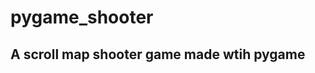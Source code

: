 # pygame_shooter
A scroll map shooter game made wtih pygame
-----------------------------------------------
